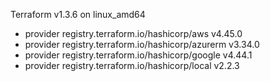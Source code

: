 Terraform v1.3.6
on linux_amd64
+ provider registry.terraform.io/hashicorp/aws v4.45.0
+ provider registry.terraform.io/hashicorp/azurerm v3.34.0
+ provider registry.terraform.io/hashicorp/google v4.44.1
+ provider registry.terraform.io/hashicorp/local v2.2.3
